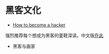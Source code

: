 # 黑客文化

- [How to become a hacker](http://www.catb.org/esr/faqs/hacker-howto.html)

强烈推荐每个想成为黑客的童鞋深读。中文版[在此](http://translations.readthedocs.org/en/latest/hacker_howto.html)

- 黑客与画家

